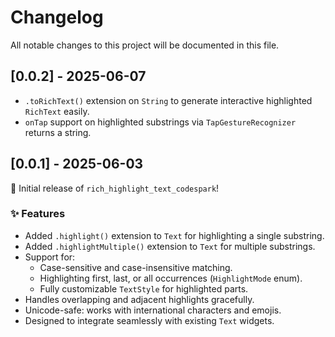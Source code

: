 # Changelog

All notable changes to this project will be documented in this file.

## [0.0.2] - 2025-06-07

- `.toRichText()` extension on `String` to generate interactive highlighted `RichText` easily.
- `onTap` support on highlighted substrings via `TapGestureRecognizer` returns a string.


## [0.0.1] - 2025-06-03

🎉 Initial release of `rich_highlight_text_codespark`!

### ✨ Features
- Added `.highlight()` extension to `Text` for highlighting a single substring.
- Added `.highlightMultiple()` extension to `Text` for multiple substrings.
- Support for:
  - Case-sensitive and case-insensitive matching.
  - Highlighting first, last, or all occurrences (`HighlightMode` enum).
  - Fully customizable `TextStyle` for highlighted parts.
- Handles overlapping and adjacent highlights gracefully.
- Unicode-safe: works with international characters and emojis.
- Designed to integrate seamlessly with existing `Text` widgets.


